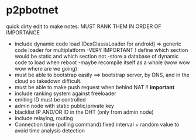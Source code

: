 # p2pbotnet

quick dirty edit to make notes: MUST RANK THEM IN ORDER OF IMPORTANCE
 - include dynamic code load (DexClasssLoader for android) => generic code loader for multiplatform
     -VERY IMPORTANT ! define which section would be static and which section not
     -store a database of dynamic code to load when reboot 
     -maybe recompile itself as a whole (wow wow wow where are we going)
 - must be able to bootstrap easily ==> bootstrap server, by DNS, and in the cloud so takedown difficult. 
 - must be able to make push request when behind NAT !! **important**
 - include ranking system against freeloader
 - emiting ID must be controlled
 - admin node with static public/private key
 - blacklist IP AND/OR ID in the DHT (only from admin node)
 - include relaying, routing 
 - Connection time (polling command) fixed interval + random value to avoid time analysis detection
